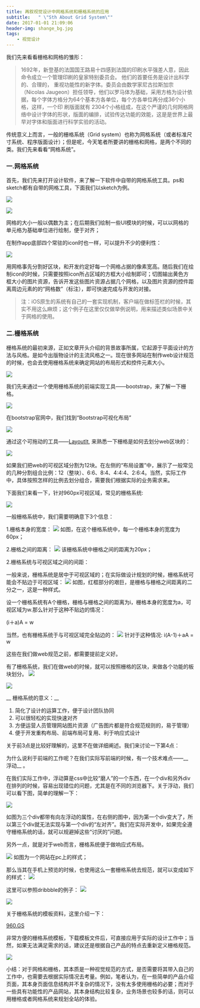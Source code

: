 ```yaml
---
title: 再叙视觉设计中网格系统和栅格系统的应用
subtitle:   " \"Sth About Grid System\""
date: 2017-01-01 21:09:06
header-img: shange_bg.jpg
tags:
    - 视觉设计
---
```


我们先来看看栅格和网格的雏形：

> 1692年，新登基的法国国王路易十四感到法国的印刷水平强差人意，因此命令成立一个管理印刷的皇家特别委员会。 他们的首要任务是设计出科学的、合理的， 重视功能性的新字体。委员会由数学家尼古拉斯加宗（Nicolas Jaugeon）担任领导，他们以罗马体为基础，采用方格为设计依据，每个字体方格分为64个基本方各单位，每个方各单位再分成36个小格，这样，一个印 刷版面就有 2304个小格组成，在这个严谨的几何网格网络中设计字体的形状，版面的编排，试验传达功能的效能，这是是世界上最早对字体和版面进行科学实验的活动。


传统意义上而言，一般的栅格系统（Grid system）也称为网格系统（或者标准尺寸系统、程序版面设计）；但是呢，今天笔者所要讲的栅格和网格，是两个不同的类。我们先来看看“网格系统”。

### 一.网格系统

首先，我们先来打开设计软件，来了解一下软件中自带的网格系统工具。ps和sketch都有自带的网格工具，下面我们以sketch为例。

![](http://oi68vw4nk.bkt.clouddn.com/ia41.png)

![](http://oi68vw4nk.bkt.clouddn.com/wangge02.png)

网格的大小一般以偶数为主；在后期我们绘制一些UI模块的时候，可以以网格的单元格为基础单位进行绘制，便于对齐；

在制作app底部四个常驻的icon时也一样，可以提升不少的便利性：

![](http://oi68vw4nk.bkt.clouddn.com/wangge03.png)

用网格事先分割好区块，和开发约定好每一个网格占据的像素宽高。随后我们在绘制icon的时候，只需要按照icon所占区域的方框大小绘制即可；切图输出黄色方框大小的图片资源，告诉开发这些图片资源占据几个网格，以及图片资源的控件距离周边元素的的“网格数”（标注），即可快速完成与开发的对接。

> 注：iOS原生的系统有自己的一套实现机制，客户端在做标签栏的时候，其实不用这么麻烦；这个例子在这里仅仅做举例说明，用来描述类似场景中关于网格的使用。

### 二.栅格系统

栅格系统的最初来源，正如文章开头介绍的背景故事所属，它起源于平面设计的方法与风格。是如今出版物设计的主流风格之一。现在很多网站在制作web设计规范的时候，也会去使用栅格系统来确定网站的布局形式和控件元素大小。

![](http://upload-images.jianshu.io/upload_images/1338225-a8c2e716b9d46a68.png?imageMogr2/auto-orient/strip%7CimageView2/2/w/1240)

我们先来通过一个使用栅格系统的前端实现工具——bootstrap，来了解一下栅格。

![](http://oi68vw4nk.bkt.clouddn.com/wangge04.png)

在bootstrap官网中，我们找到“Bootstrap可视化布局”

![](http://oi68vw4nk.bkt.clouddn.com/wangge05.png)

通过这个可拖动的工具——[LayoutIt](http://www.bootcss.com/p/layoutit/), 来熟悉一下栅格是如何去划分web区块的：

![](http://oi68vw4nk.bkt.clouddn.com/wangge06.png)

如果我们把web的可视区域分割为12块。在左侧的“布局设置”中，展示了一般常见的几种分割组合比例：12（整块）、6:6、8:4、4:4:4、2:6:4。当然，实际工作中，具体按照怎样的比例去划分组合，需要我们根据实际的业务需求来。

下面我们来看一下，针对960px可视区域，常见的栅格系统:

![](http://oi68vw4nk.bkt.clouddn.com/wangge07.png)

一般栅格系统中，我们需要明确意下3个信息：

1.栅格本身的宽度：
![](http://oi68vw4nk.bkt.clouddn.com/wangge078.png)
如图，在这个栅格系统中，每一个栅格本身的宽度为60px；

2.栅格之间的距离：
![](http://oi68vw4nk.bkt.clouddn.com/wangge09.png)
该栅格系统中栅格之间的距离为20px；

2.栅格系统与可视区域之间的间距：

一般来说，栅格系统是居中于可视区域的；在实际做设计规划的时候，栅格系统可能会不贴边于可视区域：
![](http://oi68vw4nk.bkt.clouddn.com/wangge10.png)
如图，红框部分的艰巨，是栅格与栅格之间距离的二分之一，这是一种样式。

设一个栅格系统有A个栅格，栅格与栅格之间的距离为i，栅格本身的宽度为a，可视区域为w.那么针对于这种不贴边的情况：

(i＋a)A = w

当然，也有栅格系统于与可视区域完全贴边的：
![](http://oi68vw4nk.bkt.clouddn.com/wangge11.png)
针对于这种情况: i(A-1)＋aA = w

这些在我们做web规范之前，都需要提前定义好。

有了栅格系统，我们在做web的时候，就可以按照栅格的区块，来做各个功能的板块划分。
![](http://oi68vw4nk.bkt.clouddn.com/01010101010101.png)

![](http://oi68vw4nk.bkt.clouddn.com/17241210.png)

__ 栅格系统的意义：__

1. 简化了设计的运算工作，便于设计团队协同
2. 可以很轻松的实现快速对齐
3. 方便运营人员管理网站图片资源（广告图片都是符合规范规则的，易于管理）
4. 便于开发重构布局、前端布局可复用、利于响应式设计

关于前3点是比较好理解的，这里不在做详细阐述。我们来讨论一下第4点：

为什么说利于前端的工作呢？在我们实际写前端的时候，有一个技术难点——__ 浮动__ 。

在我们实际工作中，浮动算是css中比较“磨人”的一个东西，在一个div和另外div在排列的时候，容易出现错位的问题，尤其是在不同的浏览器下。关于浮动，我们可以看下图，简单的理解一下：

![](http://oi68vw4nk.bkt.clouddn.com/009.gif)

如图为三个div都带有向左浮动的属性，在右侧的图中，因为第一个div变大了，所以第三个div就无法实现与第一个div的“左对齐”。我们在实际开发中，如果完全遵守栅格系统的话，就可以规避掉这些“讨厌的”问题。

另外一点，就是对于web而言，栅格系统便于做响应式布局。

![](http://oi68vw4nk.bkt.clouddn.com/wangge12.png)
如图为一个网站在pc上的样式；

那么当其在手机上预览的时候，也使用这么一套栅格系统去规范，就可以变成如下的样式：
![](http://oi68vw4nk.bkt.clouddn.com/wangge13.png)

这里可以参照dribbble的例子：
![](http://oi68vw4nk.bkt.clouddn.com/wangge14.png)

![](http://oi68vw4nk.bkt.clouddn.com/wangge15.png)

关于栅格系统的模板资料，这里介绍一下：

[960.GS](http://960.gs/)

非常方便的栅格系统模板，下载模板文件后，可直接应用于实际的设计工作中；当然，如果无法满足需求的话，建议还是根据自己产品的特点去重新定义栅格规范。

![](http://oi68vw4nk.bkt.clouddn.com/wangge16.png)



小结：对于网格和栅格，其本质是一种视觉规范的方式，是否需要将其带入自己的工作中，也需要去根据实际情况去考量。例如，笔者认为，在一些简单的产品介绍页面，其本身页面信息结构并不复杂的情况下，没有太多使用栅格的必要；而对于一些具有功能性的产品网站，其本身结构比较复杂，业务场景也较多的话，则可以用栅格或者网格系统来规划全站的体验。








